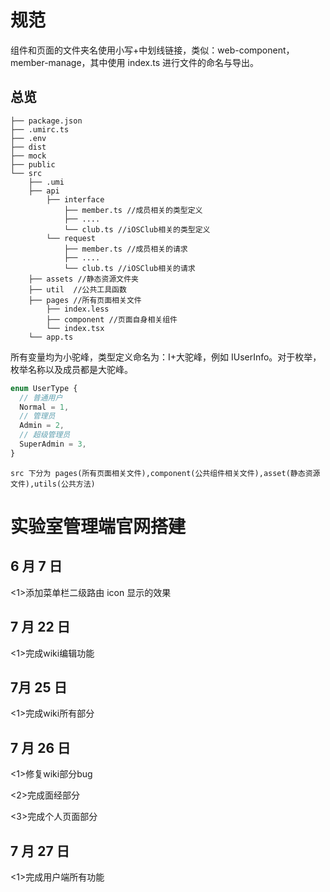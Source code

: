 # 规范

组件和页面的文件夹名使用小写+中划线链接，类似：web-component，member-manage，其中使用 index.ts 进行文件的命名与导出。

## 总览

```
├── package.json
├── .umirc.ts
├── .env
├── dist
├── mock
├── public
└── src
    ├── .umi
    ├── api
        ├── interface
            ├── member.ts //成员相关的类型定义
            ├── ....
            └── club.ts //iOSClub相关的类型定义
        └── request
            ├── member.ts //成员相关的请求
            ├── ....
            └── club.ts //iOSClub相关的请求
    ├── assets //静态资源文件夹
    ├── util  //公共工具函数
    ├── pages //所有页面相关文件
        ├── index.less
        ├── component //页面自身相关组件
        └── index.tsx
    └── app.ts
```

所有变量均为小驼峰，类型定义命名为：I+大驼峰，例如 IUserInfo。对于枚举，枚举名称以及成员都是大驼峰。

```ts
enum UserType {
  // 普通用户
  Normal = 1,
  // 管理员
  Admin = 2,
  // 超级管理员
  SuperAdmin = 3,
}
```

```
src 下分为 pages(所有页面相关文件),component(公共组件相关文件),asset(静态资源文件),utils(公共方法)
```

# 实验室管理端官网搭建

## 6 月 7 日

<1>添加菜单栏二级路由 icon 显示的效果

## 7 月 22 日
<1>完成wiki编辑功能
## 7月 25 日
<1>完成wiki所有部分
## 7 月 26 日
<1>修复wiki部分bug

<2>完成面经部分

<3>完成个人页面部分

## 7 月 27 日
<1>完成用户端所有功能
